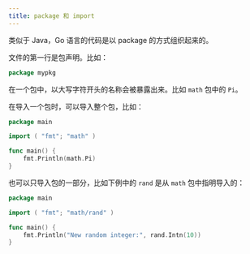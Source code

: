 ```yaml
---
title: package 和 import
---
```


类似于 Java，Go 语言的代码是以 package 的方式组织起来的。

文件的第一行是包声明。比如：

```go
package mypkg
```

在一个包中，以大写字符开头的名称会被暴露出来。比如 `math` 包中的 `Pi`。

在导入一个包时，可以导入整个包，比如：

```go
package main

import ( "fmt"; "math" )

func main() {
	fmt.Println(math.Pi)
}
```

也可以只导入包的一部分，比如下例中的 `rand` 是从 `math` 包中指明导入的：

```go
package main

import ( "fmt"; "math/rand" )

func main() {
	fmt.Println("New random integer:", rand.Intn(10))
}
```